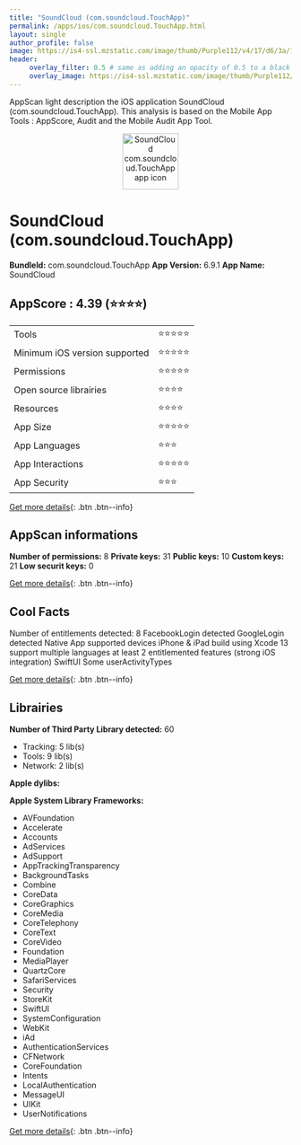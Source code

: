 ```yaml
---
title: "SoundCloud (com.soundcloud.TouchApp)"
permalink: /apps/ios/com.soundcloud.TouchApp.html
layout: single
author_profile: false
image: https://is4-ssl.mzstatic.com/image/thumb/Purple112/v4/17/d6/3a/17d63a5f-7870-d6bf-ebbb-d36baddfba6d/AppIcon-1x_U007emarketing-0-7-0-85-220.png/512x512bb.jpg
header: 
     overlay_filter: 0.5 # same as adding an opacity of 0.5 to a black background
     overlay_image: https://is4-ssl.mzstatic.com/image/thumb/Purple112/v4/17/d6/3a/17d63a5f-7870-d6bf-ebbb-d36baddfba6d/AppIcon-1x_U007emarketing-0-7-0-85-220.png/512x512bb.jpg
---
```

AppScan light description the iOS application SoundCloud (com.soundcloud.TouchApp). This analysis is based on the Mobile App Tools : AppScore, Audit and the Mobile Audit App Tool.

  
  
<div style="text-align: center;"><img src="https://is4-ssl.mzstatic.com/image/thumb/Purple112/v4/17/d6/3a/17d63a5f-7870-d6bf-ebbb-d36baddfba6d/AppIcon-1x_U007emarketing-0-7-0-85-220.png/512x512bb.jpg" width="100" height="100" alt="SoundCloud com.soundcloud.TouchApp app icon"></div>  
  
# SoundCloud (com.soundcloud.TouchApp)

**BundleId:** com.soundcloud.TouchApp
**App Version:** 6.9.1
**App Name:** SoundCloud


## AppScore : 4.39 (⭐️⭐️⭐️⭐️) 

<table>
<tr><td> Tools </td><td> ⭐️⭐️⭐️⭐️⭐️ </td></tr>
<tr><td> Minimum iOS version supported </td><td> ⭐️⭐️⭐️⭐️⭐️ </td></tr>
<tr><td> Permissions </td><td> ⭐️⭐️⭐️⭐️⭐️ </td></tr>
<tr><td> Open source librairies </td><td> ⭐️⭐️⭐️⭐️ </td></tr>
<tr><td> Resources </td><td> ⭐️⭐️⭐️⭐️ </td></tr>
<tr><td> App Size </td><td> ⭐️⭐️⭐️⭐️⭐️ </td></tr>
<tr><td> App Languages </td><td> ⭐️⭐️⭐️ </td></tr>
<tr><td> App Interactions </td><td> ⭐️⭐️⭐️⭐️⭐️ </td></tr>
<tr><td> App Security </td><td> ⭐️⭐️⭐️ </td></tr>
</table>

[Get more details](/pricing.html){: .btn .btn--info}  
  
## AppScan informations 

**Number of permissions:** 8
**Private keys:** 31
**Public keys:** 10
**Custom keys:** 21
**Low securit keys:** 0
  
[Get more details](/pricing.html){: .btn .btn--info}

## Cool Facts

Number of entitlements detected: 8
FacebookLogin detected
GoogleLogin detected
Native App
supported devices iPhone & iPad
build using Xcode 13
support multiple languages
at least 2 entitlemented features (strong iOS integration)
SwiftUI
Some userActivityTypes
  
[Get more details](/pricing.html){: .btn .btn--info}

## Librairies 
**Number of Third Party Library detected:** 60
- Tracking: 5 lib(s)
- Tools: 9 lib(s)
- Network: 2 lib(s)

**Apple dylibs:**


**Apple System Library Frameworks:**
- AVFoundation
- Accelerate
- Accounts
- AdServices
- AdSupport
- AppTrackingTransparency
- BackgroundTasks
- Combine
- CoreData
- CoreGraphics
- CoreMedia
- CoreTelephony
- CoreText
- CoreVideo
- Foundation
- MediaPlayer
- QuartzCore
- SafariServices
- Security
- StoreKit
- SwiftUI
- SystemConfiguration
- WebKit
- iAd
- AuthenticationServices
- CFNetwork
- CoreFoundation
- Intents
- LocalAuthentication
- MessageUI
- UIKit
- UserNotifications


  
[Get more details](/pricing.html){: .btn .btn--info}

